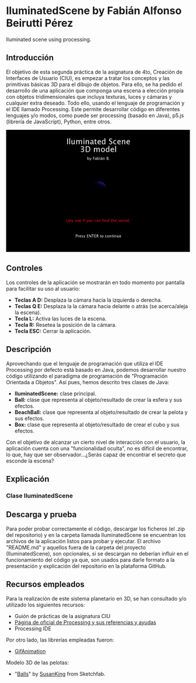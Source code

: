 # IluminatedScene by Fabián Alfonso Beirutti Pérez
Iluminated scene using processing.

## Introducción
El objetivo de esta segunda práctica de la asignatura de 4to, Creación de Interfaces de Usuario (CIU), es empezar a tratar los conceptos y las primitivas básicas 3D para el dibujo de objetos. Para ello, se ha pedido el desarrollo de una aplicación que componga una escena a elección propia con objetos tridimensionales que incluya texturas, luces y cámaras y cualquier extra deseado. Todo ello, usando el lenguaje de programación y el IDE llamado Processing. Este permite desarrollar código en diferentes lenguajes y/o modos, como puede ser processing (basado en Java), p5.js (librería de JavaScript), Python, entre otros.
<p align="center"><img src="/iluminatedSceneGif.gif" alt="Iluminated scene using processing"></img></p>

## Controles
Los controles de la aplicación se mostrarán en todo momento por pantalla para facilitar su uso al usuario:
- **Teclas A D:** Desplaza la cámara hacia la izquierda o derecha.
- **Teclas Q E:** Desplaza la la cámara hacia delante o atrás (se acerca/aleja la escena).
- **Tecla L:** Activa las luces de la escena.
- **Tecla R:** Resetea la posición de la cámara.
- **Tecla ESC:** Cerrar la aplicación.

## Descripción
Aprovechando que el lenguaje de programación que utiliza el IDE Processing por defecto está basado en Java, podemos desarrollar nuestro código utilizando el paradigma de programación de "Programación Orientada a Objetos". Así pues, hemos descrito tres clases de Java:
- **IluminatedScene:** clase principal.
- **Ball:** clase que representa al objeto/resultado de crear la esfera y sus efectos.
- **BeachBall:** clase que representa al objeto/resultado de crear la pelota y sus efectos.
- **Box:** clase que representa al objeto/resultado de crear el cubo y sus efectos.

Con el objetivo de alcanzar un cierto nivel de interacción con el usuario, la aplicación cuenta con una "funcionalidad oculta", no es difícil de encontrar, lo que, hay que ser observador...¿Serás capaz de encontrar el secreto que esconde la escena?

## Explicación
### Clase IluminatedScene

## Descarga y prueba
Para poder probar correctamente el código, descargar los ficheros (el .zip del repositorio) y en la carpeta llamada IluminatedScene se encuentran los archivos de la aplicación listos para probar y ejecutar. El archivo "README.md" y aquellos fuera de la carpeta del proyecto (IluminatedScene), son opcionales, si se descargan no deberían influir en el funcionamiento del código ya que, son usados para darle formato a la presentación y explicación del repositorio en la plataforma GitHub.

## Recursos empleados
Para la realización de este sistema planetario en 3D, se han consultado y/o utilizado los siguientes recursos:
* Guión de prácticas de la asignatura CIU
* <a href="https://processing.org">Página de oficial de Processing y sus referencias y ayudas</a>
* Processing IDE

Por otro lado, las librerías empleadas fueron:
* <a href="https://github.com/extrapixel/gif-animation">GifAnimation</a>

Modelo 3D de las pelotas:
* "<a href="https://skfb.ly/6SJNp">Balls</a>" by <a href="https://sketchfab.com/krolzuzannapl">SusanKing</a> from Sketchfab.
